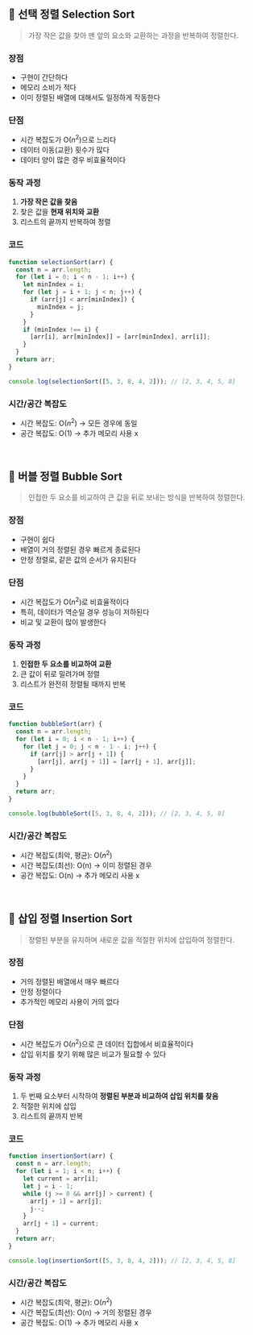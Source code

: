 ## 📌 선택 정렬 Selection Sort

> 가장 작은 값을 찾아 맨 앞의 요소와 교환하는 과정을 반복하여 정렬한다.

### 장점

- 구현이 간단하다
- 메모리 소비가 적다
- 이미 정렬된 배열에 대해서도 일정하게 작동한다

### 단점

- 시간 복잡도가 O($n^2$)으로 느리다
- 데이터 이동(교환) 횟수가 많다
- 데이터 양이 많은 경우 비효율적이다

### 동작 과정

1. **가장 작은 값을 찾음**
2. 찾은 값을 **현재 위치와 교환**
3. 리스트의 끝까지 반복하여 정렬

### 코드

```jsx
function selectionSort(arr) {
  const n = arr.length;
  for (let i = 0; i < n - 1; i++) {
    let minIndex = i;
    for (let j = i + 1; j < n; j++) {
      if (arr[j] < arr[minIndex]) {
        minIndex = j;
      }
    }
    if (minIndex !== i) {
      [arr[i], arr[minIndex]] = [arr[minIndex], arr[i]];
    }
  }
  return arr;
}

console.log(selectionSort([5, 3, 8, 4, 2])); // [2, 3, 4, 5, 8]
```

### 시간/공간 복잡도

- 시간 복잡도: O($n^2$) → 모든 경우에 동일
- 공간 복잡도: O(1) → 추가 메모리 사용 x

<br>

## 📌 버블 정렬 Bubble Sort

> 인접한 두 요소를 비교하여 큰 값을 뒤로 보내는 방식을 반복하여 정렬한다.

### 장점

- 구현이 쉽다
- 배열이 거의 정렬된 경우 빠르게 종료된다
- 안정 정렬로, 같은 값의 순서가 유지된다

### 단점

- 시간 복잡도가 O($n^2$)로 비효율적이다
- 특히, 데이터가 역순일 경우 성능이 저하된다
- 비교 및 교환이 많이 발생한다

### 동작 과정

1. **인접한 두 요소를 비교하여 교환**
2. 큰 값이 뒤로 밀려가며 정렬
3. 리스트가 완전히 정렬될 때까지 반복

### 코드

```jsx
function bubbleSort(arr) {
  const n = arr.length;
  for (let i = 0; i < n - 1; i++) {
    for (let j = 0; j < n - 1 - i; j++) {
      if (arr[j] > arr[j + 1]) {
        [arr[j], arr[j + 1]] = [arr[j + 1], arr[j]];
      }
    }
  }
  return arr;
}

console.log(bubbleSort([5, 3, 8, 4, 2])); // [2, 3, 4, 5, 8]
```

### 시간/공간 복잡도

- 시간 복잡도(최악, 평균): O($n^2$)
- 시간 복잡도(최선): O(n) → 이미 정렬된 경우
- 공간 복잡도: O(n) → 추가 메모리 사용 x

<br>

## 📌 삽입 정렬 Insertion Sort

> 정렬된 부분을 유지하며 새로운 값을 적절한 위치에 삽입하여 정렬한다.

### 장점

- 거의 정렬된 배열에서 매우 빠르다
- 안정 정렬이다
- 추가적인 메모리 사용이 거의 없다

### 단점

- 시간 복잡도가 O($n^2$)으로 큰 데이터 집합에서 비효율적이다
- 삽입 위치를 찾기 위해 많은 비교가 필요할 수 있다

### 동작 과정

1. 두 번째 요소부터 시작하여 **정렬된 부분과 비교하여 삽입 위치를 찾음**
2. 적절한 위치에 삽입
3. 리스트의 끝까지 반복

### 코드

```jsx
function insertionSort(arr) {
  const n = arr.length;
  for (let i = 1; i < n; i++) {
    let current = arr[i];
    let j = i - 1;
    while (j >= 0 && arr[j] > current) {
      arr[j + 1] = arr[j];
      j--;
    }
    arr[j + 1] = current;
  }
  return arr;
}

console.log(insertionSort([5, 3, 8, 4, 2])); // [2, 3, 4, 5, 8]
```

### 시간/공간 복잡도

- 시간 복잡도(최악, 평균): O($n^2$)
- 시간 복잡도(최선): O(n) → 거의 정렬된 경우
- 공간 복잡도: O(1) → 추가 메모리 사용 x
